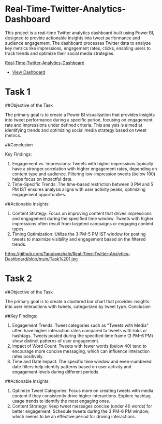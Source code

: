 # Real-Time-Twitter-Analytics-Dashboard
This project is a real-time Twitter analytics dashboard built using Power BI, designed to provide actionable insights into tweet performance and audience engagement. The dashboard processes Twitter data to analyze key metrics like impressions, engagement rates, clicks, enabling users to track trends and optimize their social media strategies. 

<a href= "https://github.com/Tanujamahale/Real-Time-Twitter-Analytics-Dashboard/blob/main/Real-%20Time%20Twitter%20Analytics%20Dashboard.pbix"> Real-Time-Twitter-Analytics-Dashboard</a>
- <a href= "https://github.com/Tanujamahale/Real-Time-Twitter-Analytics-Dashboard/blob/main/Real-%20Time%20Twitter%20Analytics%20dashboard.png"> View Dashboard</a>
# Task 1
##Objective of the Task

The primary goal is to create a Power BI visualization that provides insights into tweet performance during a specific period, focusing on engagement rate and impressions under defined criteria. This analysis is aimed at identifying trends and optimizing social media strategy based on tweet metrics.

##Conclusion

Key Findings:

1.	Engagement vs. Impressions:
Tweets with higher impressions typically have a stronger correlation with higher engagement rates, depending on content type and audience.
Filtering low-impression tweets (below 100) helps focus on impactful data.
2.	Time-Specific Trends:
The time-based restriction between 3 PM and 5 PM IST ensures analysis aligns with user activity peaks, optimizing engagement opportunities.

##Actionable Insights:

1.	Content Strategy:
 Focus on improving content that drives impressions and engagement during the specified time window.
Tweets with higher impressions often result from targeted campaigns or engaging content types.
3.	Timing Optimization:
Utilize the 3 PM–5 PM IST window for posting tweets to maximize visibility and engagement based on the filtered trends.

https://github.com/Tanujamahale/Real-Time-Twitter-Analytics-Dashboard/blob/main/Task%201.jpg

# Task 2

##Objective of the Task

 The primary goal is to create a clustered bar chart that provides insights into user interactions with tweets, categorized by tweet type. 
Conclusion

##Key Findings:

1.	Engagement Trends:
Tweet categories such as "Tweets with Media" often have higher interaction rates compared to tweets with links or hashtags.
Tweets posted during the specified time frame (3 PM–6 PM) show distinct patterns of user engagement.
2.	Impact of Word Count:
Tweets with fewer words (below 40) tend to encourage more concise messaging, which can influence interaction rates positively.
3.	Time and Date Impact:
The specific time window and even-numbered date filters help identify patterns based on user activity and engagement levels during different periods.


##Actionable Insights:

1.	Optimize Tweet Categories:
Focus more on creating tweets with media content if they consistently drive higher interactions.
Explore hashtag usage trends to identify the most engaging ones.
2.	Content Strategy:
Keep tweet messages concise (under 40 words) for better engagement.
Schedule tweets during the 3 PM–6 PM window, which seems to be an effective period for driving interactions.


